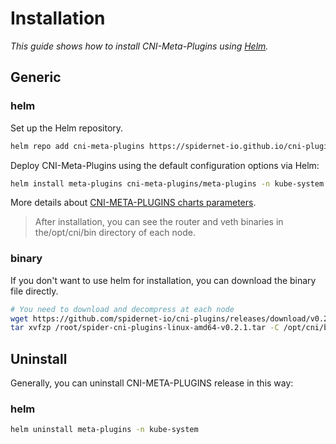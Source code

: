 # Installation

*This guide shows how to install CNI-Meta-Plugins using [Helm](https://helm.sh/).*

## Generic

### helm
Set up the Helm repository.

```bash
helm repo add cni-meta-plugins https://spidernet-io.github.io/cni-plugins
```

Deploy CNI-Meta-Plugins using the default configuration options via Helm:

```bash
helm install meta-plugins cni-meta-plugins/meta-plugins -n kube-system 
```

More details about [CNI-META-PLUGINS charts parameters](https://github.com/spidernet-io/cni-plugins/blob/main/charts/meta-plugins/README.md).

>After installation, you can see the router and veth binaries in the/opt/cni/bin directory of each node.


### binary

If you don't want to use helm for installation, you can download the binary file directly.
```bash
# You need to download and decompress at each node
wget https://github.com/spidernet-io/cni-plugins/releases/download/v0.2.1/spider-cni-plugins-linux-amd64-v0.2.1.tar
tar xvfzp /root/spider-cni-plugins-linux-amd64-v0.2.1.tar -C /opt/cni/bin
```

## Uninstall

Generally, you can uninstall CNI-META-PLUGINS release in this way:

### helm

```bash
helm uninstall meta-plugins -n kube-system
```

